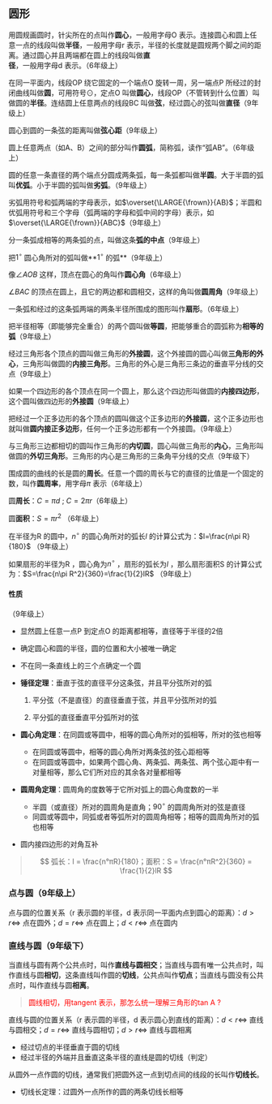 ## 圆形

用圆规画圆时，针尖所在的点叫作**圆心**，一般用字母O 表示。连接圆心和圆上任意一点的线段叫做**半径**，一般用字母r 表示，半径的长度就是圆规两个脚之间的距离。通过圆心并且两端都在圆上的线段叫做**直径**，一般用字母d 表示。（6年级上）

在同一平面内，线段OP 绕它固定的一个端点O 旋转一周，另一端点P 所经过的封闭曲线叫做**圆**，可用符号$\odot$，定点O 叫做**圆心**，线段OP（不管转到什么位置）叫做圆的**半径**。连结圆上任意两点的线段BC 叫做**弦**，经过圆心的弦叫做**直径**（9年级上）

圆心到圆的一条弦的距离叫做**弦心距**（9年级上）



圆上任意两点（如A、B）之间的部分叫作**圆弧**，简称弧，读作“弧AB”。（6年级上）

圆的任意一条直径的两个端点分圆成两条弧，每一条弧都叫做**半圆**。大于半圆的弧叫**优弧**。小于半圆的弧叫做**劣弧**。（9年级上）

劣弧用符号和弧两端的字母表示，如$\overset{\LARGE{\frown}}{AB}$；半圆和优弧用符号和三个字母（弧两端的字母和弧中间的字母）表示，如$\overset{\LARGE{\frown}}{ABC}$（9年级上）

分一条弧成相等的两条弧的点，叫做这条**弧的中点**（9年级上）

把$1^\circ$ 圆心角所对的弧叫做**$1^\circ$ 的弧**（9年级上）



像$\angle AOB$ 这样，顶点在圆心的角叫作**圆心角**（6年级上）

$\angle BAC$ 的顶点在圆上，且它的两边都和圆相交，这样的角叫做**圆周角**（9年级上）



一条弧和经过的这条弧两端的两条半径所围成的图形叫作**扇形**。（6年级上）



把半径相等（即能够完全重合）的两个圆叫做**等圆**，把能够重合的圆弧称为**相等的弧**（9年级上）



经过三角形各个顶点的圆叫做三角形的**外接圆**，这个外接圆的圆心叫做**三角形的外心**，三角形叫做圆的**内接三角形**。三角形的外心是三角形三条边的垂直平分线的交点（9年级上）

如果一个四边形的各个顶点在同一个圆上，那么这个四边形叫做圆的**内接四边形**，这个圆叫做四边形的**外接圆**（9年级上）

把经过一个正多边形的各个顶点的圆叫做这个正多边形的**外接圆**，这个正多边形也就叫做**圆内接正多边形**，任何一个正多边形都有一个外接圆。（9年级上）

与三角形三边都相切的圆叫作三角形的**内切圆**，圆心叫做三角形的**内心**，三角形叫做圆的**外切三角形**。三角形的内心是三角形的三条角平分线的交点（9年级下）



围成圆的曲线的长是圆的**周长**。任意一个圆的周长与它的直径的比值是一个固定的数，叫作**圆周率**，用字母$\pi$ 表示（6年级上）



圆**周长**：$C=\pi d$ ; $C=2\pi r$（6年级上）

圆**面积**：$S=\pi r^2$ （6年级上）

在半径为R 的圆中，$n^\circ$ 的圆心角所对的弧长$l$ 的计算公式为：$l=\frac{n\pi R}{180}$ （9年级上）

如果扇形的半径为R ，圆心角为$n^\circ$ ，扇形的弧长为$l$ ，那么扇形面积S 的计算公式为：$S=\frac{n\pi R^2}{360}=\frac{1}{2}lR$ （9年级上）



#### 性质

（9年级上）

- 显然圆上任意一点P 到定点O 的距离都相等，直径等于半径的2倍
- 确定圆心和圆的半径，圆的位置和大小被唯一确定
- 不在同一条直线上的三个点确定一个圆
- **锤径定理**：垂直于弦的直径平分这条弦，并且平分弦所对的弧

    1. 平分弦（不是直径）的直径垂直于弦，并且平分弦所对的弧

    2. 平分弧的直径垂直平分弧所对的弦
- **圆心角定理**：在同圆或等圆中，相等的圆心角所对的弧相等，所对的弦也相等

    - 在同圆或等圆中，相等的圆心角所对两条弦的弦心距相等
    - 在同圆或等圆中，如果两个圆心角、两条弧、两条弦、两个弦心距中有一对量相等，那么它们所对应的其余各对量都相等
- **圆周角定理**：圆周角的度数等于它所对弧上的圆心角度数的一半

    - 半圆（或直径）所对的圆周角是直角；$90^\circ$ 的圆周角所对的弦是直径
    - 同圆或等圆中，同弧或者等弧所对的圆周角相等；相等的圆周角所对的弧也相等
- 圆内接四边形的对角互补





> $$
>弧长：l = \frac{n°πR}{180}；面积：S = \frac{n°πR^2}{360} = \frac{1}{2}lR
> $$



### 点与圆（9年级上）

点与圆的位置关系（r 表示圆的半径，d 表示同一平面内点到圆心的距离）：$d > r \Leftrightarrow$ 点在圆外；$d = r \Leftrightarrow$ 点在圆上；$d < r \Leftrightarrow$ 点在圆内



### 直线与圆（9年级下）

当直线与圆有两个公共点时，叫作**直线与圆相交**；当直线与圆有唯一公共点时，叫作直线与圆**相切**，这条直线叫作圆的**切线**，公共点叫作**切点**；当直线与圆没有公共点时，叫作直线与圆**相离**。

> <font color=red>圆线相切，用tangent 表示，那怎么统一理解三角形的tan A ? </font>

直线与圆的位置关系（r 表示圆的半径，d 表示圆心到直线的距离）：$d < r \Leftrightarrow$ 直线与圆相交；$d = r \Leftrightarrow$ 直线与圆相切；$d > r \Leftrightarrow$ 直线与圆相离

- 经过切点的半径垂直于圆的切线
- 经过半径的外端并且垂直这条半径的直线是圆的切线（判定）



从圆外一点作圆的切线，通常我们把圆外这一点到切点间的线段的长叫作**切线长**。

- 切线长定理：过圆外一点所作的圆的两条切线长相等

